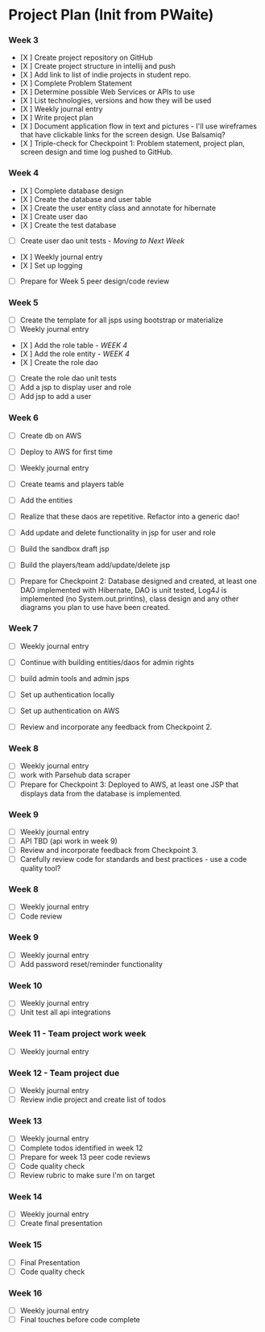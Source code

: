 # Project Plan (Init from PWaite)

### Week 3
- [X ] Create project repository on GitHub
- [X ] Create project structure in intellij and push
- [X ] Add link to list of indie projects in student repo.
- [X ] Complete Problem Statement
- [X ] Determine possible Web Services or APIs to use
- [X ] List technologies, versions and how they will be used
- [X ] Weekly journal entry
- [X ] Write project plan
- [X ] Document application flow in text and pictures - I'll use wireframes that have clickable links for the screen design. Use Balsamiq? 
- [X ] Triple-check for Checkpoint 1: Problem statement, project plan, screen design and time log pushed to GitHub. 

### Week 4
- [X ] Complete database design
- [X ] Create the database and user table
- [X ] Create the user entity class and annotate for hibernate
- [X ] Create user dao
- [X ] Create the test database
- [ ] Create user dao unit tests - *Moving to Next Week*
- [X ] Weekly journal entry
- [X ] Set up logging
- [ ] Prepare for Week 5 peer design/code review


### Week 5

- [ ] Create the template for all jsps using bootstrap or materialize
- [ ] Weekly journal entry
- [X ] Add the role table - *WEEK 4*
- [X ] Add the role entity - *WEEK 4*
- [X ] Create the role dao
- [ ] Create the role dao unit tests
- [ ] Add a jsp to display user and role
- [ ] Add jsp to add a user

### Week 6

- [ ] Create db on AWS
- [ ] Deploy to AWS for first time
- [ ] Weekly journal entry
- [ ] Create teams and players table
- [ ] Add the entities
- [ ] Realize that these daos are repetitive. Refactor into a generic dao!
- [ ] Add update and delete functionality in jsp for user and role
- [ ] Build the sandbox draft jsp
- [ ] Build the players/team add/update/delete jsp
- [ ] Prepare for Checkpoint 2: Database designed and created, at least one DAO implemented with Hibernate, DAO is unit tested, Log4J is implemented (no System.out.printlns), class design and any other diagrams you plan to use have been created. 


### Week 7

- [ ] Weekly journal entry
- [ ] Continue with building entities/daos for admin rights
- [ ] build admin tools and admin jsps
- [ ] Set up authentication locally
- [ ] Set up authentication on AWS
- [ ] Review and incorporate any feedback from Checkpoint 2.


### Week 8

- [ ] Weekly journal entry
- [ ] work with Parsehub data scraper
- [ ] Prepare for Checkpoint 3: Deployed to AWS, at least one JSP that displays data from the database is implemented. 

### Week 9
- [ ] Weekly journal entry
- [ ] API TBD (api work in week 9)
- [ ] Review and incorporate feedback from Checkpoint 3.
- [ ] Carefully review code for standards and best practices - use a code quality tool? 

### Week 8
- [ ] Weekly journal entry
- [ ] Code review

### Week 9
- [ ] Weekly journal entry
- [ ] Add password reset/reminder functionality

### Week 10
- [ ] Weekly journal entry
- [ ] Unit test all api integrations

### Week 11 - Team project work week
- [ ] Weekly journal entry

### Week 12 - Team project due
- [ ] Weekly journal entry
- [ ] Review indie project and create list of todos

### Week 13
- [ ] Weekly journal entry
- [ ] Complete todos identified in week 12
- [ ] Prepare for week 13 peer code reviews
- [ ] Code quality check
- [ ] Review rubric to make sure I'm on target

### Week 14
- [ ] Weekly journal entry
- [ ] Create final presentation

### Week 15
- [ ] Final Presentation
- [ ] Code quality check

### Week 16
- [ ] Weekly journal entry
- [ ] Final touches before code complete
